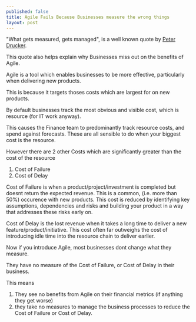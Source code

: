 ```yaml
---
published: false
title: Agile Fails Because Businesses measure the wrong things
layout: post
---
```

"What gets measured, gets managed", is a well known quote by [Peter Drucker](https://en.wikipedia.org/wiki/Peter_Drucker).

This quote also helps explain why Businesses miss out on the benefits of Agile.

Agile is a tool which enables businesses to be more effective, particularly when delivering new products.

This is because it targets thoses costs which are largest for on new products.

By default businesses track the most obvious and visible cost, which is resource (for IT work anyway).

This causes the Finance team to predominantly track resource costs, and spend against forecasts.
These are all sensible to do when your biggest cost is the resource.

However there are 2 other Costs which are significantly greater than the cost of the resource
1) Cost of Failure
2) Cost of Delay

Cost of Failure is when a product/project/investment is completed but doesnt return the expected revenue.
This is a common, (i.e. more than 50%) occurence with new products. 
This cost is reduced by identifying key assumptions, dependencies and risks and building your product in a way that addresses these risks early on.

Cost of Delay is the lost revenue when it takes a long time to deliver a new feature/product/initiative. This  cost often far outweighs the cost of introducing idle time into the resource chain to deliver earlier.

Now if you introduce Agile, most businesses dont change what they measure.

They have no measure of the Cost of Failure, or Cost of Delay in their business. 

This means
1. They see no benefits from Agile on their financial metrics (if anything they get worse)
2. they take no measures to manage the business processes to reduce the Cost of Failure or Cost of Delay.